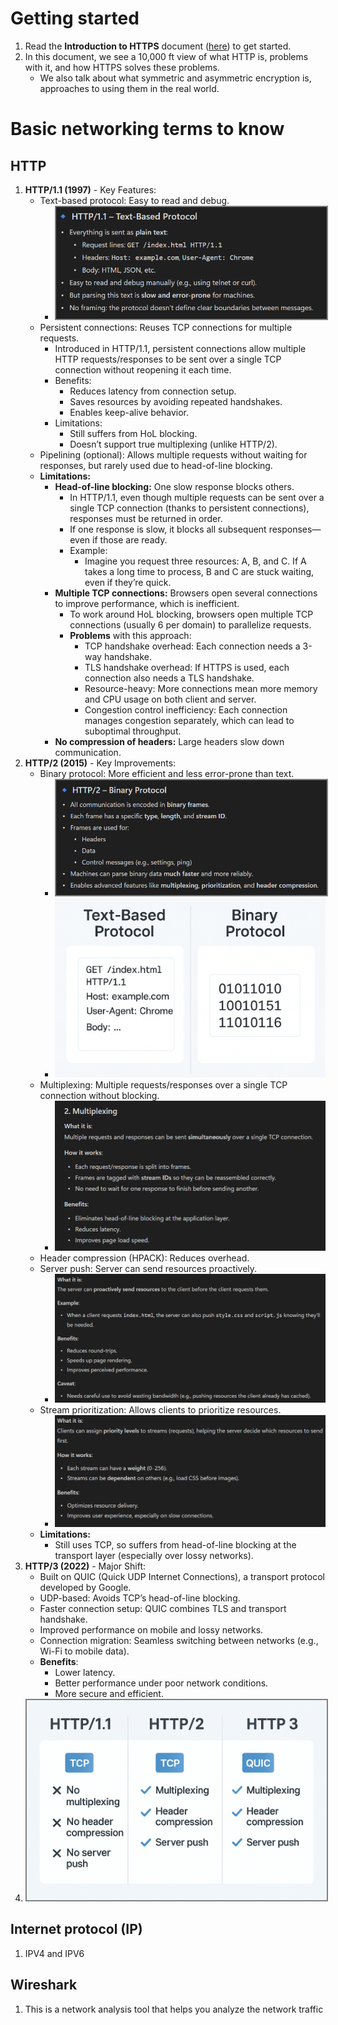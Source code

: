 # Getting started
1. Read the **Introduction to HTTPS** document ([here](../../Introduction%20to%20SSL.docx)) to get started.
2. In this document, we see a 10,000 ft view of what HTTP is, problems with it, and how HTTPS solves these problems.
    - We also talk about what symmetric and asymmetric encryption is, approaches to using them in the real world.

# Basic networking terms to know
## HTTP
1. **HTTP/1.1 (1997)** - Key Features:
   - Text-based protocol: Easy to read and debug.
        - <img src="../images/sec-1/text-based-protocol.png" alt="text-based-protocol" style="border: 2px solid grey;">
   - Persistent connections: Reuses TCP connections for multiple requests.
        - Introduced in HTTP/1.1, persistent connections allow multiple HTTP requests/responses to be sent over a single TCP connection without reopening it each time.
        - Benefits:
            - Reduces latency from connection setup.
            - Saves resources by avoiding repeated handshakes.
            - Enables keep-alive behavior.
        - Limitations:
            - Still suffers from HoL blocking.
            - Doesn’t support true multiplexing (unlike HTTP/2).
   - Pipelining (optional): Allows multiple requests without waiting for responses, but rarely used due to head-of-line blocking.
   - **Limitations:**
        - **Head-of-line blocking:** One slow response blocks others.
            - In HTTP/1.1, even though multiple requests can be sent over a single TCP connection (thanks to persistent connections), responses must be returned in order.
            - If one response is slow, it blocks all subsequent responses—even if those are ready.
            - Example:
                - Imagine you request three resources: A, B, and C. If A takes a long time to process, B and C are stuck waiting, even if they’re quick.
        - **Multiple TCP connections:** Browsers open several connections to improve performance, which is inefficient.
            - To work around HoL blocking, browsers open multiple TCP connections (usually 6 per domain) to parallelize requests.
            - **Problems** with this approach:
                - TCP handshake overhead: Each connection needs a 3-way handshake.
                - TLS handshake overhead: If HTTPS is used, each connection also needs a TLS handshake.
                - Resource-heavy: More connections mean more memory and CPU usage on both client and server.
                - Congestion control inefficiency: Each connection manages congestion separately, which can lead to suboptimal throughput.
        - **No compression of headers:** Large headers slow down communication.
2. **HTTP/2 (2015)** - Key Improvements:
   - Binary protocol: More efficient and less error-prone than text.
        - <img src="../images/sec-1/binary-protocol.png" alt="binary-protocol" style="border: 2px solid grey;">
        - ![text-vs-binary](../images/sec-1/text-vs-binary.png)
   - Multiplexing: Multiple requests/responses over a single TCP connection without blocking.
        - ![Multiplexing](../images/sec-1/multiplexing.png)
   - Header compression (HPACK): Reduces overhead.
   - Server push: Server can send resources proactively.
        - ![server-push](../images/sec-1/server-push.png)
   - Stream prioritization: Allows clients to prioritize resources.
        - ![stream-prioritization](../images/sec-1/stream-prioritization.png)
   - **Limitations:**
        - Still uses TCP, so suffers from head-of-line blocking at the transport layer (especially over lossy networks).
3. **HTTP/3 (2022)** - Major Shift:
    - Built on QUIC (Quick UDP Internet Connections), a transport protocol developed by Google.
    - UDP-based: Avoids TCP’s head-of-line blocking.
    - Faster connection setup: QUIC combines TLS and transport handshake.
    - Improved performance on mobile and lossy networks.
    - Connection migration: Seamless switching between networks (e.g., Wi-Fi to mobile data).
    - **Benefits**:
        - Lower latency.
        - Better performance under poor network conditions.
        - More secure and efficient.
4. <img src="../images/sec-1/http-1-2-3.png" alt="HTTP-1 vs 2 vs 3" style="border: 2px solid grey;">

## Internet protocol (IP)
1. IPV4 and IPV6

## Wireshark
1. This is a network analysis tool that helps you analyze the network traffic